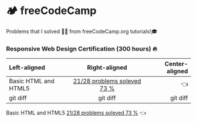 # 🏕️ freeCodeCamp
Problems that I solved 👨‍💻 from freeCodeCamp.org tutorials!:mortar_board: 


### Responsive Web Design Certification (300 hours) :fire: 

| Left-aligned | Right-aligned | Center-aligned |
| :---         |     :---:      |          ---: |
| Basic HTML and HTML5    |  [21/28 problems soleved 73 %](https://vvpetkov.github.io/freeCodeCamp/Basic%20HTML%20and%20HTML5/index.html)    | :point_left:  |
| git diff     | git diff       | git diff      |

Basic HTML and HTML5      [21/28 problems soleved 73 %](https://vvpetkov.github.io/freeCodeCamp/Basic%20HTML%20and%20HTML5/index.html) :point_left:






















[comment]: <> (This is a comment, it will not be included)
[comment]: <> (in  the output file unless you use it in)
[comment]: <> (a reference style link.)
[//]: <> (This is also a comment.)
[//]: # (This may be the most platform independent comment)

[comment]: <> (:heavy_check_mark:)
[comment]: <> (:zzz:)
[comment]: <> (👨‍💻)
[comment]: <> (:point_left:)
[comment]: <> (:moyai:)
[comment]: <> (:mortar_board:)
[comment]: <> (:x:)
[comment]: <> (:high_brightness:)
[comment]: <> (:gear:)
[comment]: <> (:octocat:)
[comment]: <> (:factory:)
